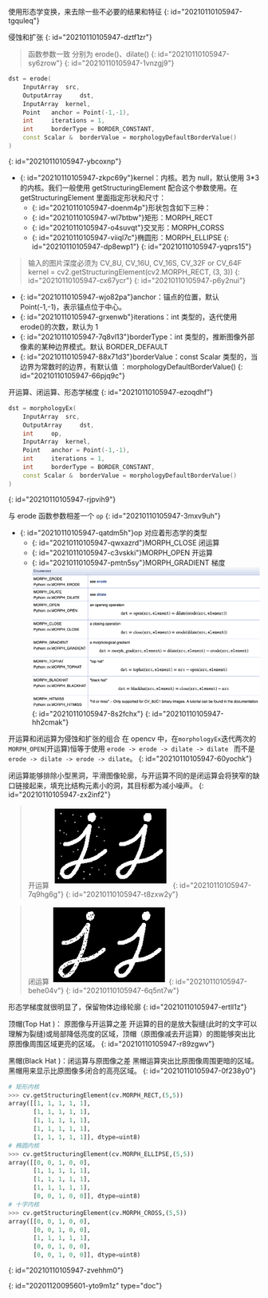 使用形态学变换，来去除一些不必要的结果和特征
{: id="20210110105947-tgquleq"}

侵蚀和扩张
{: id="20210110105947-dztf1zr"}

> 函数参数一致 分别为 erode()、dilate()
> {: id="20210110105947-sy6zrow"}
{: id="20210110105947-1vnzgj9"}

```cpp
dst	= erode(
	InputArray 	src,
	OutputArray 	dst,
	InputArray 	kernel,
	Point 	anchor = Point(-1,-1),
	int 	iterations = 1,
	int 	borderType = BORDER_CONSTANT,
	const Scalar & 	borderValue = morphologyDefaultBorderValue() 
)
```
{: id="20210110105947-ybcoxnp"}

* {: id="20210110105947-zkpc69y"}kernel：内核。若为 null，默认使用 3*3 的内核。我们一般使用 getStructuringElement 配合这个参数使用。在 getStructuringElement 里面指定形状和尺寸：
  * {: id="20210110105947-doenm4p"}形状包含如下三种：
  * {: id="20210110105947-wl7btbw"}矩形：MORPH_RECT
  * {: id="20210110105947-o4suvqt"}交叉形：MORPH_CORSS
  * {: id="20210110105947-viiql7c"}椭圆形：MORPH_ELLIPSE
  {: id="20210110105947-dp8ewp1"}
{: id="20210110105947-yqprs15"}

> 输入的图片深度必须为 CV_8U, CV_16U, CV_16S, CV_32F or CV_64F
> kernel = cv2.getStructuringElement(cv2.MORPH_RECT, (3, 3))
> {: id="20210110105947-cx67ycr"}
{: id="20210110105947-p6y2nui"}

* {: id="20210110105947-wjo82pa"}anchor：锚点的位置，默认 Point(-1,-1)，表示锚点位于中心。
* {: id="20210110105947-grxenwb"}iterations：int 类型的，迭代使用 erode()的次数，默认为 1
* {: id="20210110105947-7q8vl13"}borderType：int 类型的，推断图像外部像素的某种边界模式。默认 BORDER_DEFAULT
* {: id="20210110105947-88x71d3"}borderValue：const Scalar 类型的，当边界为常数时的边界，有默认值 ：morphologyDefaultBorderValue()
{: id="20210110105947-66pjq9c"}

开运算、闭运算、形态学梯度
{: id="20210110105947-ezoqdhf"}

```cpp
dst = morphologyEx(
    InputArray 	src,
	OutputArray 	dst,
	int 	op,
	InputArray 	kernel,
	Point 	anchor = Point(-1,-1),
	int 	iterations = 1,
	int 	borderType = BORDER_CONSTANT,
	const Scalar & 	borderValue = morphologyDefaultBorderValue() 
)
```
{: id="20210110105947-rjpvih9"}

与 erode 函数参数相差一个 `op`
{: id="20210110105947-3mxv9uh"}

* {: id="20210110105947-qatdm5h"}op 对应着形态学的类型
  * {: id="20210110105947-qwxazrd"}MORPH_CLOSE 闭运算
  * {: id="20210110105947-c3vskki"}MORPH_OPEN 开运算
  * {: id="20210110105947-pmtn5sy"}MORPH_GRADIENT 梯度
    ![morphologyEx 主要类型](assets/opencv-morphologyEx-type.png)
  {: id="20210110105947-8s2fchx"}
{: id="20210110105947-hh2cmak"}

开运算和闭运算为侵蚀和扩张的组合
在 opencv 中，在`morphologyEx`迭代两次的 `MORPH_OPEN`(开运算)恒等于使用
`erode -> erode -> dilate -> dilate `
而不是`erode -> dilate -> erode -> dilate`。
{: id="20210110105947-60yochk"}

闭运算能够排除小型黑洞，平滑图像轮廓，与开运算不同的是闭运算会将狭窄的缺口链接起来，填充比结构元素小的洞，其目标都为减小噪声。
{: id="20210110105947-zx2inf2"}

> 开运算
> ![open](assets/opencv-morph-open.png)
> {: id="20210110105947-7q9hg6g"}
{: id="20210110105947-t8zxw2y"}

> 闭运算
> ![close](assets/opencv-morph-close.png)
> {: id="20210110105947-behe04v"}
{: id="20210110105947-6q5nt7w"}

形态学梯度就很明显了，保留物体边缘轮廓
{: id="20210110105947-ertll1z"}

顶帽(Top Hat )： 原图像与开运算之差
开运算的目的是放大裂缝(此时的文字可以理解为裂缝)或局部降低亮度的区域，顶帽（原图像减去开运算）的图能够突出比原图像周围区域更亮的区域。
{: id="20210110105947-r89zgwv"}

黑帽(Black Hat )：闭运算与原图像之差
黑帽运算突出比原图像周围更暗的区域。黑帽用来显示比原图像多闭合的高亮区域。
{: id="20210110105947-0f238y0"}

```python
# 矩形内核
>>> cv.getStructuringElement(cv.MORPH_RECT,(5,5))
array([[1, 1, 1, 1, 1],
       [1, 1, 1, 1, 1],
       [1, 1, 1, 1, 1],
       [1, 1, 1, 1, 1],
       [1, 1, 1, 1, 1]], dtype=uint8)
# 椭圆内核
>>> cv.getStructuringElement(cv.MORPH_ELLIPSE,(5,5))
array([[0, 0, 1, 0, 0],
       [1, 1, 1, 1, 1],
       [1, 1, 1, 1, 1],
       [1, 1, 1, 1, 1],
       [0, 0, 1, 0, 0]], dtype=uint8)
# 十字内核
>>> cv.getStructuringElement(cv.MORPH_CROSS,(5,5))
array([[0, 0, 1, 0, 0],
       [0, 0, 1, 0, 0],
       [1, 1, 1, 1, 1],
       [0, 0, 1, 0, 0],
       [0, 0, 1, 0, 0]], dtype=uint8)
```
{: id="20210110105947-zvehhm0"}


{: id="20201120095601-yto9m1z" type="doc"}
